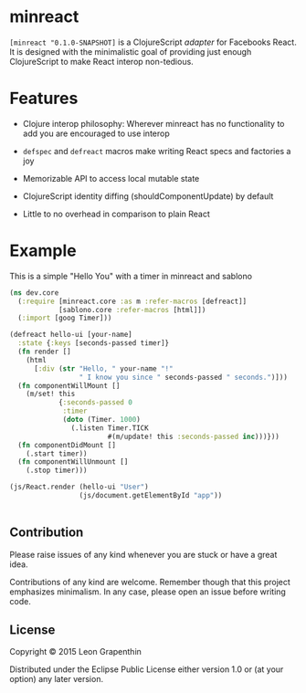 # minreact

`[minreact "0.1.0-SNAPSHOT]` is a ClojureScript *adapter* for Facebooks React.  It is designed with the minimalistic goal of providing just enough ClojureScript to make React interop non-tedious. 

# Features

- Clojure interop philosophy: Wherever minreact has no functionality to add you are encouraged to use interop

- `defspec` and `defreact` macros make writing React specs and factories a joy

- Memorizable API to access local mutable state

- ClojureScript identity diffing (shouldComponentUpdate) by default

- Little to no overhead in comparison to plain React

# Example

This is a simple "Hello You" with a timer in minreact and sablono

```clojure
(ns dev.core
  (:require [minreact.core :as m :refer-macros [defreact]]
            [sablono.core :refer-macros [html]])
  (:import [goog Timer]))

(defreact hello-ui [your-name]
  :state {:keys [seconds-passed timer]}
  (fn render []
    (html
      [:div (str "Hello, " your-name "!"
                 " I know you since " seconds-passed " seconds.")]))
  (fn componentWillMount []
    (m/set! this
            {:seconds-passed 0
             :timer
             (doto (Timer. 1000)
               (.listen Timer.TICK
                        #(m/update! this :seconds-passed inc)))}))
  (fn componentDidMount []
    (.start timer))
  (fn componentWillUnmount []
    (.stop timer)))

(js/React.render (hello-ui "User")
                 (js/document.getElementById "app"))
                 
```

## Contribution

Please raise issues of any kind whenever you are stuck or have a great idea.

Contributions of any kind are welcome.  Remember though that this project emphasizes minimalism.  In any case, please open an issue before writing code.

## License

Copyright © 2015 Leon Grapenthin

Distributed under the Eclipse Public License either version 1.0 or (at
your option) any later version.
